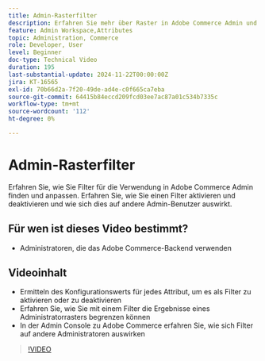 ```yaml
---
title: Admin-Rasterfilter
description: Erfahren Sie mehr über Raster in Adobe Commerce Admin und darüber, wie eindeutige Filter pro Admin-Benutzer verwendet werden, die keine Auswirkungen auf andere haben.
feature: Admin Workspace,Attributes
topic: Administration, Commerce
role: Developer, User
level: Beginner
doc-type: Technical Video
duration: 195
last-substantial-update: 2024-11-22T00:00:00Z
jira: KT-16565
exl-id: 70b66d2a-7f20-49de-ad4e-c0f665ca7eba
source-git-commit: 64415b84eccd209fcd03ee7ac87a01c534b7335c
workflow-type: tm+mt
source-wordcount: '112'
ht-degree: 0%

---
```


# Admin-Rasterfilter

Erfahren Sie, wie Sie Filter für die Verwendung in Adobe Commerce Admin finden und anpassen. Erfahren Sie, wie Sie einen Filter aktivieren und deaktivieren und wie sich dies auf andere Admin-Benutzer auswirkt.

## Für wen ist dieses Video bestimmt?

* Administratoren, die das Adobe Commerce-Backend verwenden

## Videoinhalt

* Ermitteln des Konfigurationswerts für jedes Attribut, um es als Filter zu aktivieren oder zu deaktivieren
* Erfahren Sie, wie Sie mit einem Filter die Ergebnisse eines Administratorrasters begrenzen können
* In der Admin Console zu Adobe Commerce erfahren Sie, wie sich Filter auf andere Administratoren auswirken

>[!VIDEO](https://video.tv.adobe.com/v/3440382?learn=on)
